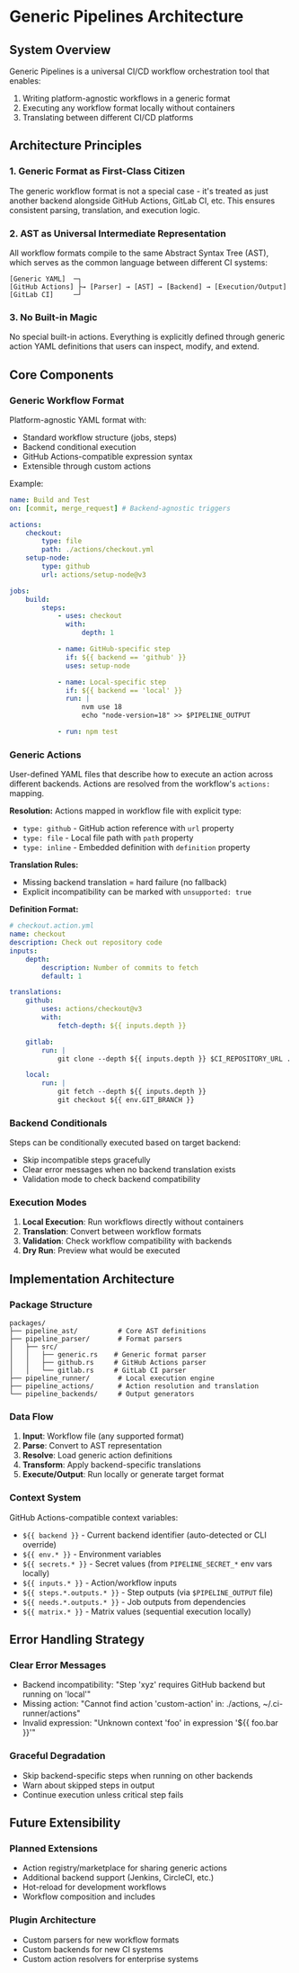 # Generic Pipelines Architecture

## System Overview

Generic Pipelines is a universal CI/CD workflow orchestration tool that enables:

1. Writing platform-agnostic workflows in a generic format
2. Executing any workflow format locally without containers
3. Translating between different CI/CD platforms

## Architecture Principles

### 1. Generic Format as First-Class Citizen

The generic workflow format is not a special case - it's treated as just another backend alongside GitHub Actions, GitLab CI, etc. This ensures consistent parsing, translation, and execution logic.

### 2. AST as Universal Intermediate Representation

All workflow formats compile to the same Abstract Syntax Tree (AST), which serves as the common language between different CI systems:

```
[Generic YAML]  ─┐
[GitHub Actions] ├→ [Parser] → [AST] → [Backend] → [Execution/Output]
[GitLab CI]     ─┘
```

### 3. No Built-in Magic

No special built-in actions. Everything is explicitly defined through generic action YAML definitions that users can inspect, modify, and extend.

## Core Components

### Generic Workflow Format

Platform-agnostic YAML format with:

- Standard workflow structure (jobs, steps)
- Backend conditional execution
- GitHub Actions-compatible expression syntax
- Extensible through custom actions

Example:

```yaml
name: Build and Test
on: [commit, merge_request] # Backend-agnostic triggers

actions:
    checkout:
        type: file
        path: ./actions/checkout.yml
    setup-node:
        type: github
        url: actions/setup-node@v3

jobs:
    build:
        steps:
            - uses: checkout
              with:
                  depth: 1

            - name: GitHub-specific step
              if: ${{ backend == 'github' }}
              uses: setup-node

            - name: Local-specific step
              if: ${{ backend == 'local' }}
              run: |
                  nvm use 18
                  echo "node-version=18" >> $PIPELINE_OUTPUT

            - run: npm test
```

### Generic Actions

User-defined YAML files that describe how to execute an action across different backends.
Actions are resolved from the workflow's `actions:` mapping.

**Resolution:** Actions mapped in workflow file with explicit type:

- `type: github` - GitHub action reference with `url` property
- `type: file` - Local file path with `path` property
- `type: inline` - Embedded definition with `definition` property

**Translation Rules:**

- Missing backend translation = hard failure (no fallback)
- Explicit incompatibility can be marked with `unsupported: true`

**Definition Format:**

```yaml
# checkout.action.yml
name: checkout
description: Check out repository code
inputs:
    depth:
        description: Number of commits to fetch
        default: 1

translations:
    github:
        uses: actions/checkout@v3
        with:
            fetch-depth: ${{ inputs.depth }}

    gitlab:
        run: |
            git clone --depth ${{ inputs.depth }} $CI_REPOSITORY_URL .

    local:
        run: |
            git fetch --depth ${{ inputs.depth }}
            git checkout ${{ env.GIT_BRANCH }}
```

### Backend Conditionals

Steps can be conditionally executed based on target backend:

- Skip incompatible steps gracefully
- Clear error messages when no backend translation exists
- Validation mode to check backend compatibility

### Execution Modes

1. **Local Execution**: Run workflows directly without containers
2. **Translation**: Convert between workflow formats
3. **Validation**: Check workflow compatibility with backends
4. **Dry Run**: Preview what would be executed

## Implementation Architecture

### Package Structure

```
packages/
├── pipeline_ast/          # Core AST definitions
├── pipeline_parser/       # Format parsers
│   ├── src/
│   │   ├── generic.rs    # Generic format parser
│   │   ├── github.rs     # GitHub Actions parser
│   │   └── gitlab.rs     # GitLab CI parser
├── pipeline_runner/       # Local execution engine
├── pipeline_actions/      # Action resolution and translation
└── pipeline_backends/     # Output generators
```

### Data Flow

1. **Input**: Workflow file (any supported format)
2. **Parse**: Convert to AST representation
3. **Resolve**: Load generic action definitions
4. **Transform**: Apply backend-specific translations
5. **Execute/Output**: Run locally or generate target format

### Context System

GitHub Actions-compatible context variables:

- `${{ backend }}` - Current backend identifier (auto-detected or CLI override)
- `${{ env.* }}` - Environment variables
- `${{ secrets.* }}` - Secret values (from `PIPELINE_SECRET_*` env vars locally)
- `${{ inputs.* }}` - Action/workflow inputs
- `${{ steps.*.outputs.* }}` - Step outputs (via `$PIPELINE_OUTPUT` file)
- `${{ needs.*.outputs.* }}` - Job outputs from dependencies
- `${{ matrix.* }}` - Matrix values (sequential execution locally)

## Error Handling Strategy

### Clear Error Messages

- Backend incompatibility: "Step 'xyz' requires GitHub backend but running on 'local'"
- Missing action: "Cannot find action 'custom-action' in: ./actions, ~/.ci-runner/actions"
- Invalid expression: "Unknown context 'foo' in expression '${{ foo.bar }}'"

### Graceful Degradation

- Skip backend-specific steps when running on other backends
- Warn about skipped steps in output
- Continue execution unless critical step fails

## Future Extensibility

### Planned Extensions

- Action registry/marketplace for sharing generic actions
- Additional backend support (Jenkins, CircleCI, etc.)
- Hot-reload for development workflows
- Workflow composition and includes

### Plugin Architecture

- Custom parsers for new workflow formats
- Custom backends for new CI systems
- Custom action resolvers for enterprise systems
